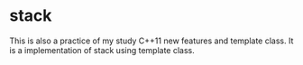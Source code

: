 # stack
This is also a practice of my study C++11 new features and template class.
It is a implementation of stack using template class.
